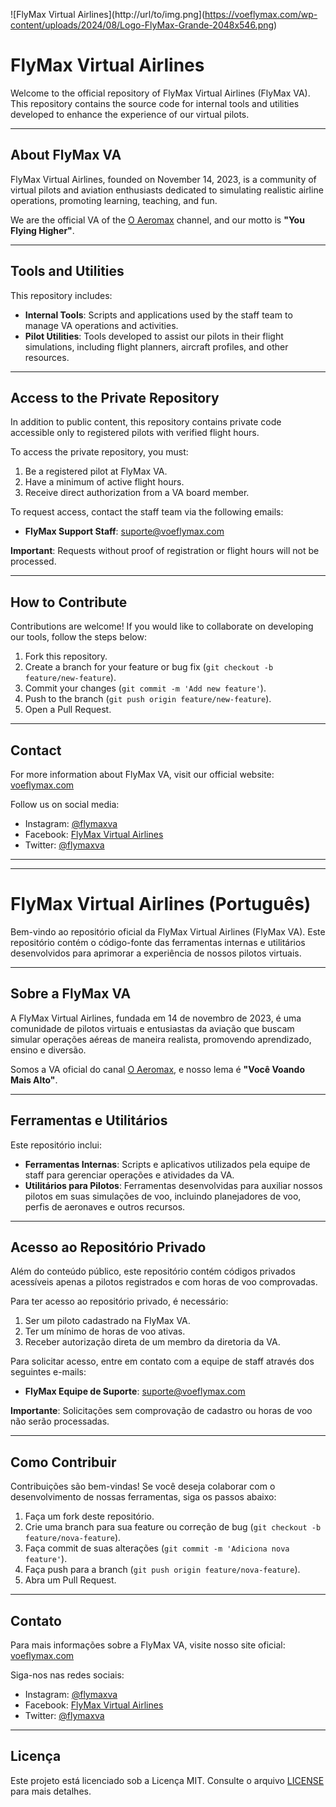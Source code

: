
![FlyMax Virtual Airlines](http://url/to/img.png](https://voeflymax.com/wp-content/uploads/2024/08/Logo-FlyMax-Grande-2048x546.png)

# FlyMax Virtual Airlines

Welcome to the official repository of FlyMax Virtual Airlines (FlyMax VA). This repository contains the source code for internal tools and utilities developed to enhance the experience of our virtual pilots.

---

## About FlyMax VA

FlyMax Virtual Airlines, founded on November 14, 2023, is a community of virtual pilots and aviation enthusiasts dedicated to simulating realistic airline operations, promoting learning, teaching, and fun.

We are the official VA of the [O Aeromax](https://www.youtube.com/@oaeromax) channel, and our motto is **"You Flying Higher"**.

---

## Tools and Utilities

This repository includes:

- **Internal Tools**: Scripts and applications used by the staff team to manage VA operations and activities.
- **Pilot Utilities**: Tools developed to assist our pilots in their flight simulations, including flight planners, aircraft profiles, and other resources.

---

## Access to the Private Repository

In addition to public content, this repository contains private code accessible only to registered pilots with verified flight hours.

To access the private repository, you must:

1. Be a registered pilot at FlyMax VA.
2. Have a minimum of active flight hours.
3. Receive direct authorization from a VA board member.

To request access, contact the staff team via the following emails:


- **FlyMax Support Staff**: [suporte@voeflymax.com](mailto:suporte@voeflymax.com)


**Important**: Requests without proof of registration or flight hours will not be processed.

---

## How to Contribute

Contributions are welcome! If you would like to collaborate on developing our tools, follow the steps below:

1. Fork this repository.
2. Create a branch for your feature or bug fix (`git checkout -b feature/new-feature`).
3. Commit your changes (`git commit -m 'Add new feature'`).
4. Push to the branch (`git push origin feature/new-feature`).
5. Open a Pull Request.

---

## Contact

For more information about FlyMax VA, visit our official website: [voeflymax.com](https://voeflymax.com/)

Follow us on social media:

- Instagram: [@flymaxva](https://www.instagram.com/flymaxva/)
- Facebook: [FlyMax Virtual Airlines](https://www.facebook.com/flymaxva)
- Twitter: [@flymaxva](https://www.twitter.com/flymaxva)


---



---

# FlyMax Virtual Airlines (Português)

Bem-vindo ao repositório oficial da FlyMax Virtual Airlines (FlyMax VA). Este repositório contém o código-fonte das ferramentas internas e utilitários desenvolvidos para aprimorar a experiência de nossos pilotos virtuais.

---

## Sobre a FlyMax VA

A FlyMax Virtual Airlines, fundada em 14 de novembro de 2023, é uma comunidade de pilotos virtuais e entusiastas da aviação que buscam simular operações aéreas de maneira realista, promovendo aprendizado, ensino e diversão.

Somos a VA oficial do canal [O Aeromax](https://www.youtube.com/@oaeromax), e nosso lema é **"Você Voando Mais Alto"**.

---

## Ferramentas e Utilitários

Este repositório inclui:

- **Ferramentas Internas**: Scripts e aplicativos utilizados pela equipe de staff para gerenciar operações e atividades da VA.
- **Utilitários para Pilotos**: Ferramentas desenvolvidas para auxiliar nossos pilotos em suas simulações de voo, incluindo planejadores de voo, perfis de aeronaves e outros recursos.

---

## Acesso ao Repositório Privado

Além do conteúdo público, este repositório contém códigos privados acessíveis apenas a pilotos registrados e com horas de voo comprovadas.

Para ter acesso ao repositório privado, é necessário:

1. Ser um piloto cadastrado na FlyMax VA.
2. Ter um mínimo de horas de voo ativas.
3. Receber autorização direta de um membro da diretoria da VA.

Para solicitar acesso, entre em contato com a equipe de staff através dos seguintes e-mails:

- **FlyMax Equipe de Suporte**: [suporte@voeflymax.com](mailto:suporte@voeflymax.com)

**Importante**: Solicitações sem comprovação de cadastro ou horas de voo não serão processadas.

---

## Como Contribuir

Contribuições são bem-vindas! Se você deseja colaborar com o desenvolvimento de nossas ferramentas, siga os passos abaixo:

1. Faça um fork deste repositório.
2. Crie uma branch para sua feature ou correção de bug (`git checkout -b feature/nova-feature`).
3. Faça commit de suas alterações (`git commit -m 'Adiciona nova feature'`).
4. Faça push para a branch (`git push origin feature/nova-feature`).
5. Abra um Pull Request.

---

## Contato

Para mais informações sobre a FlyMax VA, visite nosso site oficial: [voeflymax.com](https://voeflymax.com/)

Siga-nos nas redes sociais:

- Instagram: [@flymaxva](https://www.instagram.com/flymaxva/)
- Facebook: [FlyMax Virtual Airlines](https://www.facebook.com/flymaxva)
- Twitter: [@flymaxva](https://www.twitter.com/flymaxva)

---

## Licença

Este projeto está licenciado sob a Licença MIT. Consulte o arquivo [LICENSE](LICENSE) para mais detalhes.

